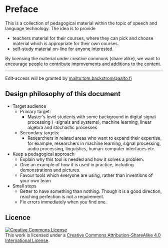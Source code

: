 # Preface

This is a collection of pedagogical material within the topic of speech
and language technology. The idea is to provide

-   teachers material for their courses, where they can pick and choose
    material which is appropriate for their own courses.
-   self-study material on-line for anyone interested.

By licensing the material under creative commons (share alike), we want
to encourage people to contribute improvements and additions to the
content.

------------------------------------------------------------------------

Edit-access will be granted by
[mailto:tom.backstrom@aalto.fi](mailto:tom.backstrom@aalto.fi)


## Design philosophy of this document

-   Target audience
    -   Primary target:
        -   Master's level students with some background in digital
            signal processing (=signals and systems), machine learning,
            linear algebra and stochastic processes
    -   Secondary targets:
        -   Researchers in related areas who want to expand their
            expertise, for example, researchers in machine learning,
            signal processing, audio processing, linguistics,
            human-computer interfaces etc
-   Keep a pedagogical approach
    -   Explain why this tool is needed and how it solves a problem.
    -   Give an example of how it is used in practice, including
        demonstrations and pictures.
    -   Favour tools which everyone are using, rather than inventions of
        your own team
-   Small steps
    -   Better to have something than nothing. Though it is a good
        direction, reaching perfection is not a requirement.
    -   Fix errors immediately when you find one.


## Licence

[<img src="https://i.creativecommons.org/l/by-sa/4.0/88x31.png"
data-image-src="https://i.creativecommons.org/l/by-sa/4.0/88x31.png"
alt="Creative Commons License" />](http://creativecommons.org/licenses/by-sa/4.0/)  
This work is licensed under a [Creative Commons Attribution-ShareAlike
4.0 International
License](http://creativecommons.org/licenses/by-sa/4.0/).

